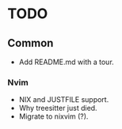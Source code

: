# TODO

## Common
- Add README.md with a tour.

### Nvim
- NIX and JUSTFILE support.
- Why treesitter just died.
- Migrate to nixvim (?).
